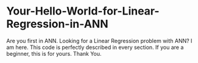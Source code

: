 # Your-Hello-World-for-Linear-Regression-in-ANN
Are you first in ANN. Looking for a Linear Regression problem with ANN? I am here. This code is perfectly described in every section. If you are a beginner, this is for yours. Thank You.
